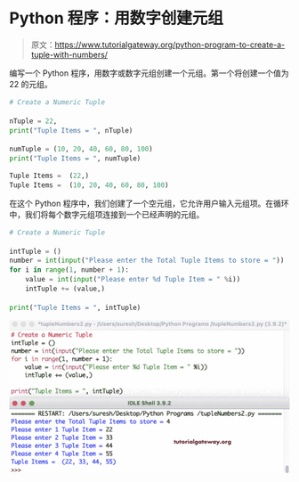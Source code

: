 # Python 程序：用数字创建元组

> 原文：<https://www.tutorialgateway.org/python-program-to-create-a-tuple-with-numbers/>

编写一个 Python 程序，用数字或数字元组创建一个元组。第一个将创建一个值为 22 的元组。

```py
# Create a Numeric Tuple

nTuple = 22,
print("Tuple Items = ", nTuple)

numTuple = (10, 20, 40, 60, 80, 100)
print("Tuple Items = ", numTuple)
```

```py
Tuple Items =  (22,)
Tuple Items =  (10, 20, 40, 60, 80, 100)
```

在这个 Python 程序中，我们创建了一个空元组，它允许用户输入元组项。在循环中，我们将每个数字元组项连接到一个已经声明的元组。

```py
# Create a Numeric Tuple

intTuple = ()
number = int(input("Please enter the Total Tuple Items to store = "))
for i in range(1, number + 1):
    value = int(input("Please enter %d Tuple Item = " %i))
    intTuple += (value,)

print("Tuple Items = ", intTuple)
```

![Python Program to Create a Tuple with Numbers 2](img/50d5a3189b3716bc36b3ef034931df8a.png)